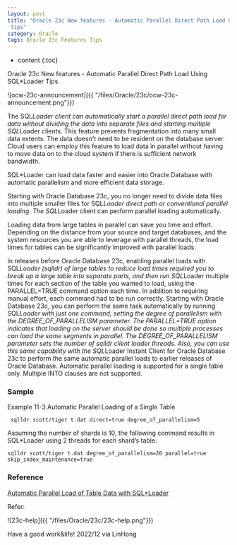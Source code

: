 ```yaml
---
layout: post
title: "Oracle 23c New features - Automatic Parallel Direct Path Load Using SQL*Loader
 Tips"
category: Oracle
tags: Oracle 23c Features Tips
---
```


* content
{:toc}

Oracle 23c New features - Automatic Parallel Direct Path Load Using SQL*Loader Tips

![ocw-23c-announcement]({{ "/files/Oracle/23c/ocw-23c-announcement.png"}})	

The SQL*Loader client can automatically start a parallel direct path load for data without dividing the data into separate files and starting multiple SQL*Loader clients. This feature prevents fragmentation into many small data extents. The data doesn't need to be resident on the database server. Cloud users can employ this feature to load data in parallel without having to move data on to the cloud system if there is sufficient network bandwidth.

SQL*Loader can load data faster and easier into Oracle Database with automatic parallelism and more efficient data storage.









Starting with Oracle Database 23c, you no longer need to divide data files into multiple smaller files for SQL*Loader direct path or conventional parallel loading. The SQL*Loader client can perform parallel loading automatically.

Loading data from large tables in parallel can save you time and effort. Depending on the distance from your source and target databases, and the system resources you are able to leverage with parallel threads, the load times for tables can be significantly improved with parallel loads.

In releases before Oracle Database 23c, enabling parallel loads with SQL*Loader (sqlldr) of large tables to reduce load times required you to break up a large table into separate parts, and then run SQL*Loader multiple times for each section of the table you wanted to load, using the PARALLEL=TRUE command option each time. In addition to requiring manual effort, each command had to be run correctly. Starting with Oracle Database 23c, you can perform the same task automatically by running SQL*Loader with just one command, setting the degree of parallelism with the DEGREE_OF_PARALLELISM parameter. The PARALLEL=TRUE option indicates that loading on the server should be done so multiple processes can load the same segments in parallel. The DEGREE_OF_PARALLELISM parameter sets the number of sqlldr client loader threads. Also, you can use this same capability with the SQL*Loader Instant Client for Oracle Database 23c to perform the same automatic parallel loads to earlier releases of Oracle Database. Automatic parallel loading is supported for a single table only. Multiple INTO clauses are not supported.


### Sample

Example 11-3 Automatic Parallel Loading of a Single Table
```
 sqlldr scott/tiger t.dat direct=true degree_of_parallelism=5
```

Assuming the number of shards is 10, the following command results in SQL*Loader using 2 threads for each shard’s table:
```
sqlldr scott/tiger t.dat degree_of_parallelism=20 parallel=true skip_index_maintenance=true
```

### Reference 


[Automatic Parallel Load of Table Data with SQL*Loader](https://docs-stage.oracle.com/en/database/oracle/oracle-database/23/sutil/oracle-sql-loader-conventional-and-direct-loads.html#GUID-7487384F-4561-4E2E-9851-E8699978F57D)

Refer:

![23c-help]({{ "/files/Oracle/23c/23c-help.png"}})


Have a good work&life! 2022/12 via LinHong


